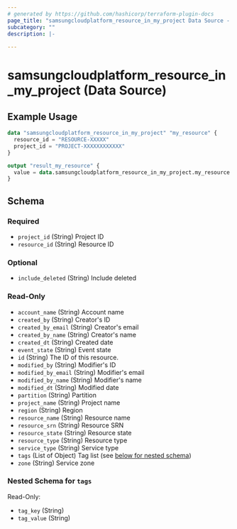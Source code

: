 ```yaml
---
# generated by https://github.com/hashicorp/terraform-plugin-docs
page_title: "samsungcloudplatform_resource_in_my_project Data Source - scp"
subcategory: ""
description: |-
  
---
```


# samsungcloudplatform_resource_in_my_project (Data Source)



## Example Usage

```terraform
data "samsungcloudplatform_resource_in_my_project" "my_resource" {
  resource_id = "RESOURCE-XXXXX"
  project_id = "PROJECT-XXXXXXXXXXXX"
}

output "result_my_resource" {
  value = data.samsungcloudplatform_resource_in_my_project.my_resource
}
```

<!-- schema generated by tfplugindocs -->
## Schema

### Required

- `project_id` (String) Project ID
- `resource_id` (String) Resource ID

### Optional

- `include_deleted` (String) Include deleted

### Read-Only

- `account_name` (String) Account name
- `created_by` (String) Creator's ID
- `created_by_email` (String) Creator's email
- `created_by_name` (String) Creator's name
- `created_dt` (String) Created date
- `event_state` (String) Event state
- `id` (String) The ID of this resource.
- `modified_by` (String) Modifier's ID
- `modified_by_email` (String) Modifier's email
- `modified_by_name` (String) Modifier's name
- `modified_dt` (String) Modified date
- `partition` (String) Partition
- `project_name` (String) Project name
- `region` (String) Region
- `resource_name` (String) Resource name
- `resource_srn` (String) Resource SRN
- `resource_state` (String) Resource state
- `resource_type` (String) Resource type
- `service_type` (String) Service type
- `tags` (List of Object) Tag list (see [below for nested schema](#nestedatt--tags))
- `zone` (String) Service zone

<a id="nestedatt--tags"></a>
### Nested Schema for `tags`

Read-Only:

- `tag_key` (String)
- `tag_value` (String)


